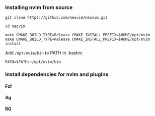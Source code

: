 ### Installing nvim from source

```
git clone https://github.com/neovim/neovim.git

cd neovim

make CMAKE_BUILD_TYPE=Release CMAKE_INSTALL_PREFIX=$HOME/opt/nvim
make CMAKE_BUILD_TYPE=Release CMAKE_INSTALL_PREFIX=$HOME/opt/nvim install
```

Add `/opt/nvim/bin` to PATH in .bashrc
```
PATH=$PATH:~/opt/nvim/bin
```


### Install dependencies for nvim and plugins

#### Fzf
#### Ag
#### RG

